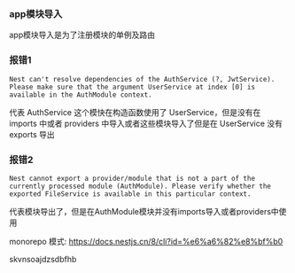 ### app模块导入
app模块导入是为了注册模块的单例及路由

### 报错1
    Nest can't resolve dependencies of the AuthService (?, JwtService). Please make sure that the argument UserService at index [0] is available in the AuthModule context.

代表 AuthService 这个模快在构造函数使用了 UserService，但是没有在 imports 中或者 providers 中导入或者这些模块导入了但是在 UserService 没有 exports 导出

### 报错2
    Nest cannot export a provider/module that is not a part of the currently processed module (AuthModule). Please verify whether the exported FileService is available in this particular context.

代表模块导出了，但是在AuthModule模块并没有imports导入或者providers中使用


monorepo 模式: https://docs.nestjs.cn/8/cli?id=%e6%a6%82%e8%bf%b0

skvnsoajdzsdbfhb